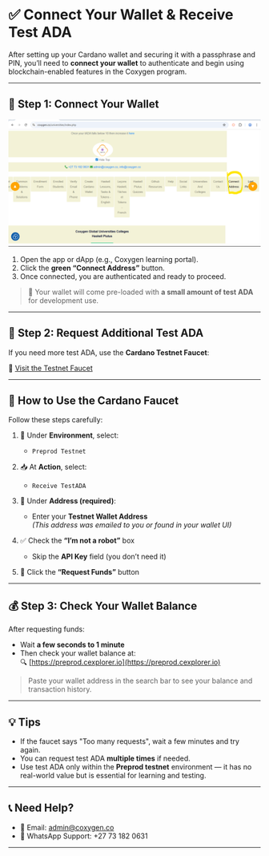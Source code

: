 # ✅ Connect Your Wallet & Receive Test ADA

After setting up your Cardano wallet and securing it with a passphrase and PIN, you’ll need to **connect your wallet** to authenticate and begin using blockchain-enabled features in the Coxygen program.

---

## 🔗 Step 1: Connect Your Wallet

![alt text](connect1.png)

1. Open the app or dApp (e.g., Coxygen learning portal).
2. Click the **green “Connect Address”** button.
3. Once connected, you are authenticated and ready to proceed.

> 🎉 Your wallet will come pre-loaded with **a small amount of test ADA** for development use.

---

## 💸 Step 2: Request Additional Test ADA

If you need more test ADA, use the **Cardano Testnet Faucet**:

🔗 [Visit the Testnet Faucet](https://docs.cardano.org/cardano-testnets/tools/faucet)

---

## 🧪 How to Use the Cardano Faucet

Follow these steps carefully:

1. 🧭 Under **Environment**, select:
   - `Preprod Testnet`

2. 📥 At **Action**, select:
   - `Receive TestADA`

3. 🧾 Under **Address (required)**:
   - Enter your **Testnet Wallet Address**  
   *(This address was emailed to you or found in your wallet UI)*

4. ✅ Check the **“I’m not a robot”** box
   - Skip the **API Key** field (you don’t need it)

5. 🚀 Click the **“Request Funds”** button

---

## 💰 Step 3: Check Your Wallet Balance

After requesting funds:

- Wait **a few seconds to 1 minute**
- Then check your wallet balance at:  
  🔍 [https://preprod.cexplorer.io](https://preprod.cexplorer.io)

> Paste your wallet address in the search bar to see your balance and transaction history.

---

## 💡 Tips

- If the faucet says "Too many requests", wait a few minutes and try again.
- You can request test ADA **multiple times** if needed.
- Use test ADA only within the **Preprod testnet** environment — it has no real-world value but is essential for learning and testing.

---

## 📞 Need Help?

- 📧 Email: [admin@coxygen.co](mailto:admin@coxygen.co)
- 📱 WhatsApp Support: +27 73 182 0631

---

